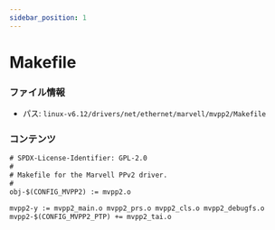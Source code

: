 ```yaml
---
sidebar_position: 1
---
```

# Makefile

### ファイル情報

- パス: `linux-v6.12/drivers/net/ethernet/marvell/mvpp2/Makefile`

### コンテンツ

```txt
# SPDX-License-Identifier: GPL-2.0
#
# Makefile for the Marvell PPv2 driver.
#
obj-$(CONFIG_MVPP2) := mvpp2.o

mvpp2-y := mvpp2_main.o mvpp2_prs.o mvpp2_cls.o mvpp2_debugfs.o
mvpp2-$(CONFIG_MVPP2_PTP) += mvpp2_tai.o

```

